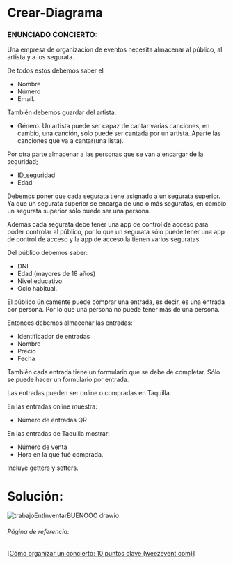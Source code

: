 # Crear-Diagrama

### ENUNCIADO CONCIERTO:
  
Una empresa de organización de eventos necesita almacenar al público, al artista y a los segurata. 

De todos estos debemos saber el 
* Nombre
* Número 
* Email.

También debemos guardar del artista: 
* Género.
 Un artista puede ser capaz de cantar varias canciones, en cambio, una canción, solo puede ser cantada por un artista. Aparte las canciones que va a cantar(una lista). 

 Por otra parte almacenar a las personas que se van a encargar de la seguridad; 
*  ID_seguridad 
* Edad

Debemos poner que cada segurata tiene asignado a un segurata superior. Ya que un segurata superior se encarga de uno o más seguratas, en cambio un segurata superior sólo puede ser una persona.

Además cada segurata debe tener una app de control de acceso para poder controlar al público, por lo que un segurata sólo puede tener una app de control de acceso y la app de acceso la tienen varios seguratas.


Del público debemos saber:
* DNI
* Edad (mayores de 18 años)
* Nivel educativo 
* Ocio habitual.


El público únicamente puede comprar una entrada, es decir, es una entrada por persona. Por lo que una persona no puede tener más de una persona.

Entonces debemos almacenar las entradas:

* Identificador de entradas
* Nombre
* Precio 
* Fecha

También cada entrada tiene un formulario que se debe de completar. Sólo se puede hacer un formulario por entrada. 

Las entradas pueden ser online o compradas en Taquilla.

En las entradas online muestra:
* Número de entradas QR 

En las entradas de Taquilla mostrar:
* Número de venta 
* Hora en la que fué comprada.

Incluye getters y setters.  

# Solución:

![trabajoEntInventarBUENOOO drawio](https://user-images.githubusercontent.com/114684316/224291524-4a7f5bed-883a-4810-8cfa-aa093e065122.png)



###### Página de referencia:
[[Cómo organizar un concierto: 10 puntos clave (weezevent.com)](https://weezevent.com/es/blog/como-organizar-un-concierto-10-puntos-clave/)]


